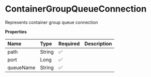 # ContainerGroupQueueConnection

Represents container group queue connection

**Properties**

| Name      | Type   | Required | Description |
| :-------- | :----- | :------- | :---------- |
| path      | String | ✅       |             |
| port      | Long   | ✅       |             |
| queueName | String | ✅       |             |
